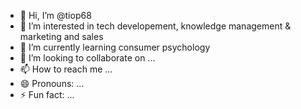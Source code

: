 - 👋 Hi, I’m @tiop68
- 👀 I’m interested in tech developement, knowledge management & marketing and sales 
- 🌱 I’m currently learning consumer psychology
- 💞️ I’m looking to collaborate on ...
- 📫 How to reach me ...
- 😄 Pronouns: ...
- ⚡ Fun fact: ...

<!---
tiop68/tiop68 is a ✨ special ✨ repository because its `README.md` (this file) appears on your GitHub profile.
You can click the Preview link to take a look at your changes.
--->
